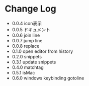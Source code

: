# Change Log

- 0.0.4 icon表示
- 0.0.5 ドキュメント
- 0.0.6 join line
- 0.0.7 jump line
- 0.0.8 replace
- 0.1.0 open editor from history
- 0.2.0 snippets
- 0.3.1 update snippets
- 0.4.0 matchtag
- 0.5.1 isMac
- 0.6.0 windows keybinding gotoline
